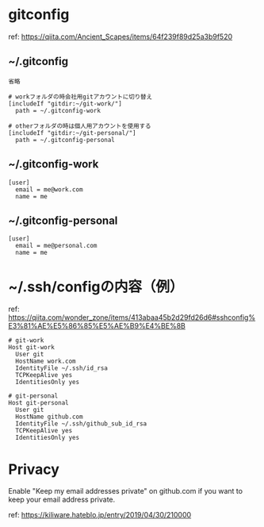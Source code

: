 # gitconfig

ref: https://qiita.com/Ancient_Scapes/items/64f239f89d25a3b9f520

## ~/.gitconfig

```
省略

# workフォルダの時会社用gitアカウントに切り替え
[includeIf "gitdir:~/git-work/"]
  path = ~/.gitconfig-work

# otherフォルダの時は個人用アカウントを使用する
[includeIf "gitdir:~/git-personal/"]
  path = ~/.gitconfig-personal
```

## ~/.gitconfig-work
```
[user]
  email = me@work.com
  name = me
```

## ~/.gitconfig-personal
```
[user]
  email = me@personal.com
  name = me
```

# ~/.ssh/configの内容（例）
ref: https://qiita.com/wonder_zone/items/413abaa45b2d29fd26d6#sshconfig%E3%81%AE%E5%86%85%E5%AE%B9%E4%BE%8B

```
# git-work
Host git-work
  User git
  HostName work.com
  IdentityFile ~/.ssh/id_rsa
  TCPKeepAlive yes
  IdentitiesOnly yes

# git-personal
Host git-personal
  User git
  HostName github.com
  IdentityFile ~/.ssh/github_sub_id_rsa
  TCPKeepAlive yes
  IdentitiesOnly yes
```

# Privacy
Enable "Keep my email addresses private" on github.com if you want to keep your email address private. 

ref: https://kiliware.hateblo.jp/entry/2019/04/30/210000
